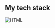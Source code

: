 


<h2> My tech stack </h2>

![HTML](https://img.shields.io/static/v1?label=<LABEL>&message=<MESSAGE>&color=<COLOR>)

